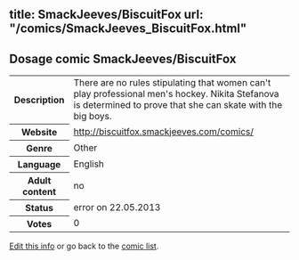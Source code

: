 title: SmackJeeves/BiscuitFox
url: "/comics/SmackJeeves_BiscuitFox.html"
---
Dosage comic SmackJeeves/BiscuitFox
-----------------------------------------

<p id="msg"></p>
<script type="text/javascript">
if (window.location.search === '?edit_info_mail=sent_ok') {
  var elem = document.getElementById("msg");
  elem.innerHTML = 'Edited information sucessfully sent for review, which is usually done daily. Thanks!';
  elem.className = 'ok';
}
</script>
<table class="comicinfo">
<tr>
<th>Description</th><td>There are no rules stipulating that women can't play professional men's hockey. Nikita Stefanova is determined to prove that she can skate with the big boys.</td>
</tr>
<tr>
<th>Website</th><td><a href="http://biscuitfox.smackjeeves.com/comics/">http://biscuitfox.smackjeeves.com/comics/</a></td>
</tr>
<tr>
<th>Genre</th><td>Other</td>
</tr>
<tr>
<th>Language</th><td>English</td>
</tr>
<tr>
<th>Adult content</th><td>no</td>
</tr>
<tr>
<th>Status</th><td>error on 22.05.2013</td>
</tr>
<tr>
<th>Votes</th><td>0</td>
</tr>
</table>

[Edit this info](SmackJeeves_BiscuitFox_edit.html) or go back to the [comic list](../comic-index.html).
